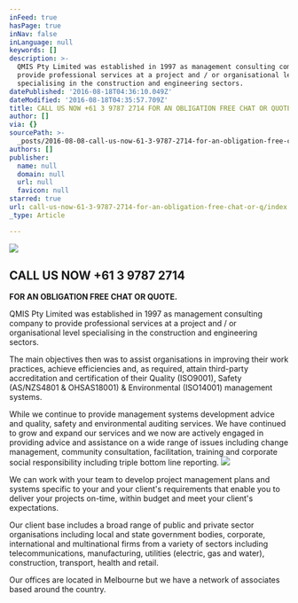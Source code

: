 ```yaml
---
inFeed: true
hasPage: true
inNav: false
inLanguage: null
keywords: []
description: >-
  QMIS Pty Limited was established in 1997 as management consulting company to
  provide professional services at a project and / or organisational level
  specialising in the construction and engineering sectors.
datePublished: '2016-08-18T04:36:10.049Z'
dateModified: '2016-08-18T04:35:57.709Z'
title: CALL US NOW +61 3 9787 2714 FOR AN OBLIGATION FREE CHAT OR QUOTE.
author: []
via: {}
sourcePath: >-
  _posts/2016-08-08-call-us-now-61-3-9787-2714-for-an-obligation-free-chat-or-q.md
authors: []
publisher:
  name: null
  domain: null
  url: null
  favicon: null
starred: true
url: call-us-now-61-3-9787-2714-for-an-obligation-free-chat-or-q/index.html
_type: Article

---
```

![](https://the-grid-user-content.s3-us-west-2.amazonaws.com/6a4c0086-6d52-41c6-8846-25d81ce3165e.jpg)

## **CALL US NOW +61 3 9787 2714**  
**FOR AN OBLIGATION FREE CHAT OR QUOTE.**

QMIS Pty Limited was established in 1997 as management consulting company to provide professional services at a project and / or organisational level specialising in the construction and engineering sectors.

The main objectives then was to assist organisations in improving their work practices, achieve efficiencies and, as required, attain third-party accreditation and certification of their Quality (ISO9001), Safety (AS/NZS4801 & OHSAS18001) & Environmental (ISO14001) management systems.

While we continue to provide management systems development advice and quality, safety and environmental auditing services. We have continued to grow and expand our services and we now are actively engaged in providing advice and assistance on a wide range of issues including change management, community consultation, facilitation, training and corporate social responsibility including triple bottom line reporting.
![](https://the-grid-user-content.s3-us-west-2.amazonaws.com/1962bae2-24d0-4dc8-8b82-03113b2de519.jpg)

We can work with your team to develop project management plans and systems specific to your and your client's requirements that enable you to deliver your projects on-time, within budget and meet your client's expectations.

Our client base includes a broad range of public and private sector organisations including local and state government bodies, corporate, international and multinational firms from a variety of sectors including telecommunications, manufacturing, utilities (electric, gas and water), construction, transport, health and retail.

Our offices are located in Melbourne but we have a network of associates based around the country.